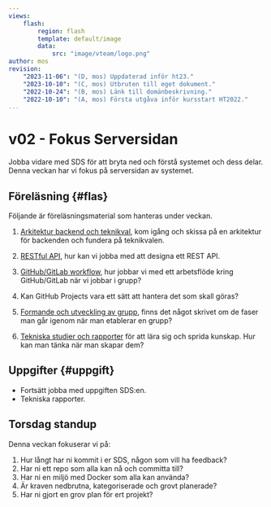 ```yaml
---
views:
    flash:
        region: flash
        template: default/image
        data:
            src: "image/vteam/logo.png"
author: mos
revision:
    "2023-11-06": "(D, mos) Uppdaterad inför ht23."
    "2023-10-10": "(C, mos) Utbruten till eget dokument."
    "2022-10-24": "(B, mos) Länk till domänbeskrivning."
    "2022-10-10": "(A, mos) Första utgåva inför kursstart HT2022."
...
```

v02 - Fokus Serversidan
=========================

Jobba vidare med SDS för att bryta ned och förstå systemet och dess delar. Denna veckan har vi fokus på serversidan av systemet.



<!--
TODO

* Jobba igenom allt föreläsningsmaterial nedan. Gör slides så blir det enklare att genomföra presentationerna.

* Visa notes från torsdagen
* (Visa mallen för SDS)

Lägg till?
* Hur bryter man ned kraven? (excel)
* Hur planerar man upp ett projekt? GitHub Projects
* Hur gör man en tidplan för projektet? (excel)

-->



Föreläsning {#flas}
-------------------------

Följande är föreläsningsmaterial som hanteras under veckan.

1. [Arkitektur backend och teknikval](./../forelasning/backend), kom igång och skissa på en arkitektur för backenden och fundera på teknikvalen.

1. [RESTful API](./../forelasning/rest-api), hur kan vi jobba med att designa ett REST API.

1. [GitHub/GitLab workflow](./../forelasning/git-workflow), hur jobbar vi med ett arbetsflöde kring GitHub/GitLab när vi jobbar i grupp?

1. Kan GitHub Projects vara ett sätt att hantera det som skall göras?

1. [Formande och utveckling av grupp](./../forelasning/grupp-utveckling), finns det något skrivet om de faser man går igenom när man etablerar en grupp?

1. [Tekniska studier och rapporter](./../tekniska-rapporter) för att lära sig och sprida kunskap. Hur kan man tänka när man skapar dem?



Uppgifter {#uppgift}
-------------------------

* Fortsätt jobba med uppgiften SDS:en.
* Tekniska rapporter.



Torsdag standup
-----------------------

Denna veckan fokuserar vi på:

1. Hur långt har ni kommit i er SDS, någon som vill ha feedback?
1. Har ni ett repo som alla kan nå och committa till?
1. Har ni en miljö med Docker som alla kan använda?
1. Är kraven nedbrutna, kategoriserade och grovt planerade?
1. Har ni gjort en grov plan för ert projekt?

<!--
Besvara dessa med exempel?

* Hur bryter man ned kraven? (excel)
* Hur gör man en tidplan för projektet? (excel)
-->